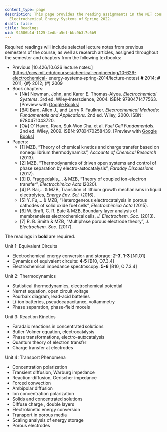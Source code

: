 ```yaml
---
content_type: page
description: This page provides the reading assignments in the MIT course 10.426/10.626
  Electrochemical Energy Systems of Spring 2022.
draft: false
title: Readings
uid: 94586b1d-1125-4edb-a5ef-bbc9b317c6b9
---
```

Required readings will include selected lecture notes from previous semesters of the course, as well as research articles, assigned throughout the semester and chapters from the following textbooks:

- Previous [10.426/10.626 lecture notes:](https://ocw.mit.edu/courses/chemical-engineering/10-626-electrochemical- energy-systems-spring-2014/lecture-notes) ***\#*** 2014; **\#** 2011; **{#}** 2012; (#) 2009
- Book chapters:
    - \[N#\] Newman, John, and Karen E. Thomas-Alyea. *Electrochemical Systems*. 3rd ed. Wiley-Interscience, 2004. ISBN: 9780471477563. \[Preview with [Google Books](http://books.google.com/books?id=vArZu0HM-xYC&pg=PAfrontcover)\]
    - \[B#\] Bard, Allen J., and Larry R. Faulkner. *Electrochemical Methods: Fundamentals and Applications*. 2nd ed. Wiley, 2000. ISBN: 9780471043720.
    - \[O#\] O’ Hayre, Ryan, Suk-Won Cha, et al. *Fuel Cell Fundamentals*. 2nd ed. Wiley, 2009. ISBN: 9780470258439. \[Preview with [Google Books](https://www.google.com/books/edition/Fuel_Cell_Fundamentals/O2JYCwAAQBAJ?hl=en&gbpv=1&pg=PR1&printsec=frontcover)\]
- Papers:
    - \[1\] MZB, “Theory of chemical kinetics and charge transfer based on nonequilibrium thermodynamics”, *Accounts of Chemical Research* (2013).
    - \[2\] MZB, “Thermodynamics of driven open systems and control of phase separation by electro-autocatalysis”, *Faraday Discussions* (2017).
    - \[3\] D. Fraggedakis,… & MZB, “Theory of coupled ion-electron transfer”, *Electrochimica Acta* (2020).
    - \[4\] P. Bai,… & MZB, Transition of lithium growth mechanisms in liquid electrolytes, *Energy Env. Sci.* (2016).
    - \[5\] Y. Fu,… & MZB, “Heterogeneous electrocatalysis in porous cathodes of solid oxide fuel cells”, *Electrochimica Acta* (2015).
    - \[6\] W. Braff, C. R. Buie & MZB, Boundary layer analysis of membraneless electrochemical cells, *J. Electrochem. Soc*. (2013).
    - \[7\] R. B. Smith & MZB, “Multiphase porous electrode theory”, *J. Electrochem. Soc.* (2017).

The readings in **bold** are required.

Unit 1: Equivalent Circuits

- Electrochemical energy conversion and storage: ***2-3***, **1-3** \[N1,O1\]
- Dynamics of equivalent circuits: **4-5** \[B10, O7.3.4\]
- Electrochemical impedance spectroscopy: **5-6** \[B10, O 7.3.4\]

Unit 2: Thermodynamics

- Statistical thermodynamics, electrochemical potential
- Nernst equation, open circuit voltage
- Pourbaix diagram, lead-acid batteries
- Li-ion batteries, pseudocapacitance, voltammetry
- Phase separation, phase-field models

Unit 3: Reaction Kinetics

- Faradaic reactions in concentrated solutions
- Butler-Volmer equation, electrocatalysis
- Phase transformations, electro-autocatalysis
- Quantum theory of electron transfer
- Charge transfer at electrodes

Unit 4: Transport Phenomena

- Concentration polarization
- Transient diffusion, Warburg impedance
- Reaction-diffusion, Gerischer impedance
- Forced convection
- Ambipolar diffusion
- Ion concentration polarization
- Solids and concentrated solutions
- Diffuse charge , double layers
- Electrokinetic energy conversion
- Transport in porous media
- Scaling analysis of energy storage
- Porous electrodes